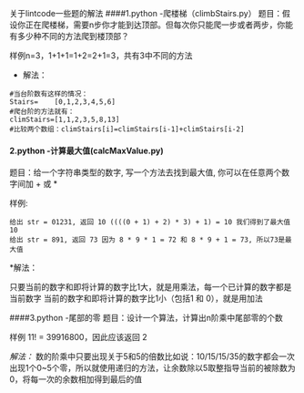 
关于lintcode一些题的解法
####1.python -爬楼梯（climbStairs.py）
题目：假设你正在爬楼梯，需要n步你才能到达顶部。但每次你只能爬一步或者两步，你能有多少种不同的方法爬到楼顶部？

样例n=3，1+1+1=1+2=2+1=3，共有3中不同的方法

* 解法：
```
#当台阶数有这样的情况：
Stairs=    [0,1,2,3,4,5,6]
#爬台阶的方法就有：
climStairs=[1,1,2,3,5,8,13]
#比较两个数组：climStairs[i]=climStairs[i-1]+climStairs[i-2]
```
#### 2.python -计算最大值(calcMaxValue.py)
题目：给一个字符串类型的数字, 写一个方法去找到最大值, 你可以在任意两个数字间加 + 或 *

样例:
```
给出 str = 01231, 返回 10 ((((0 + 1) + 2) * 3) + 1) = 10 我们得到了最大值 10
给出 str = 891, 返回 73 因为 8 * 9 * 1 = 72 和 8 * 9 + 1 = 73, 所以73是最大值
```
*解法：

只要当前的数字和即将计算的数字比1大，就是用乘法，每一个已计算的数字都是当前数字
当前的数字和即将计算的数字比1小（包括1 和 0），就是用加法


####3.python -尾部的零
题目：设计一个算法，计算出n阶乘中尾部零的个数

样例
11! = 39916800，因此应该返回 2

*解法：*
数的阶乘中只要出现关于5和5的倍数比如说：10/15/15/35的数字都会一次出现1个0~5个零，所以就使用递归的方法，让余数除以5取整指导当前的被除数为0，将每一次的余数相加得到最后的值

